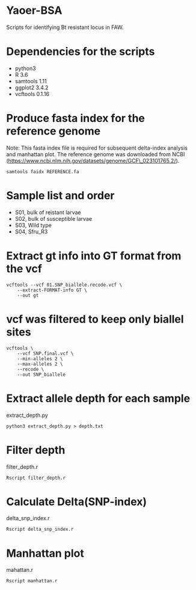 # Yaoer-BSA
Scripts for identifying Bt resistant locus in FAW.

# Dependencies for the scripts  
+ python3  
+ R 3.6
+ samtools 1.11  
+ ggplot2 3.4.2
+ vcftools 0.1.16

# Produce fasta index for the reference genome  
Note: This fasta index file is required for subsequent delta-index analysis and manhattan plot. The reference genome was downloaded from NCBI (https://www.ncbi.nlm.nih.gov/datasets/genome/GCF\_023101765.2/).   
  
	samtools faidx REFERENCE.fa  

# Sample list and order  
+ S01, bulk of reistant larvae   
+ S02, bulk of susceptible larvae   
+ S03, Wild type  
+ S04, Sfru\_R3

# Extract gt info into GT format from the vcf  
	vcftools --vcf 01.SNP_biallele.recode.vcf \
		--extract-FORMAT-info GT \
		--out gt

# vcf was filtered to keep only biallel sites  
	vcftools \
	    --vcf SNP.final.vcf \
	    --min-alleles 2 \
	    --max-alleles 2 \
	    --recode \
	    --out SNP_biallele  

# Extract allele depth for each sample  
extract\_depth.py  

	python3 extract_depth.py > depth.txt

# Filter depth  
filter\_depth.r  

	Rscript filter_depth.r  

# Calculate Delta(SNP-index)  
delta\_snp\_index.r  
  
  
	Rscript delta_snp_index.r  

# Manhattan plot  
mahattan.r  
  
	Rscript manhattan.r  

